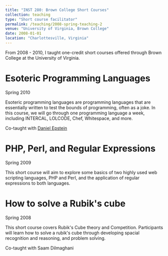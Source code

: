 ```yaml
---
title: "INST 280: Brown College Short Courses"
collection: teaching
type: "Short course facilitator"
permalink: /teaching/2008-spring-teaching-2
venue: "University of Virginia, Brown College"
date: 2008-01-01
location: "Charlottesville, Virginia"
---
```


From 2008 - 2010, I taught one-credit short courses offered through Brown College at the University of Virginia.

Esoteric Programming Languages
======
Spring 2010

Esoteric programming languages are programming languages that are essentially written to test the bounds of programming, often as a joke. In this course, we will go through one programming language a week, including INTERCAL, LOLCODE, Chef, Whitespace, and more.

Co-taught with [Daniel Epstein](https://depstein.net/)

PHP, Perl, and Regular Expressions
======
Spring 2009

This short course will aim to explore some basics of two highly used web scripting languages, PHP and Perl, and the application of regular expressions to both languages.

How to solve a Rubik's cube
======
Spring 2008

This short course covers Rubik's Cube theory and Competition. Participants will learn how to solve a rubik's cube through developing spacial recognition and reasoning, and problem solving.

Co-taught with Saam Dilmaghani
